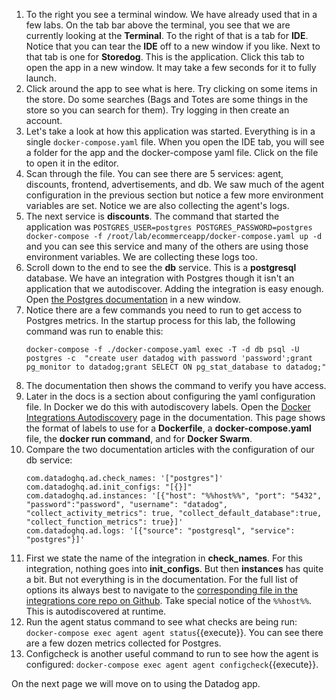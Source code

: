 1.  To the right you see a terminal window. We have already used that in a few labs. On the tab bar above the terminal, you see that we are currently looking at the **Terminal**. To the right of that is a tab for **IDE**. Notice that you can tear the **IDE** off to a new window if you like. Next to that tab is one for **Storedog**. This is the application. Click this tab to open the app in a new window. It may take a few seconds for it to fully launch.
2.  Click around the app to see what is here. Try clicking on some items in the store. Do some searches (Bags and Totes are some things in the store so you can search for them). Try logging in then create an account.
3.  Let's take a look at how this application was started. Everything is in a single `docker-compose.yaml` file. When you open the IDE tab, you will see a folder for the app and the docker-compose yaml file. Click on the file to open it in the editor.
4.  Scan through the file. You can see there are 5 services: agent, discounts, frontend, advertisements, and db. We saw much of the agent configuration in the previous section but notice a few more environment variables are set. Notice we are also collecting the agent's logs. 
5.  The next service is **discounts**. The command that started the application was `POSTGRES_USER=postgres POSTGRES_PASSWORD=postgres docker-compose -f /root/lab/ecommerceapp/docker-compose.yaml up -d` and you can see this service and many of the others are using those environment variables. We are collecting these logs too. 
6.  Scroll down to the end to see  the **db** service. This is a **postgresql** database. We have an integration with Postgres though it isn't an application that we autodiscover. Adding the integration is easy enough. Open <a href="https://docs.datadoghq.com/integrations/postgres" target="_blank">the Postgres documentation</a> in a new window. 
7.  Notice there are a few commands you need to run to get access to Postgres metrics. In the startup process for this lab, the following command was run to enable this: 
    ```
    docker-compose -f ./docker-compose.yaml exec -T -d db psql -U postgres -c  "create user datadog with password 'password';grant pg_monitor to datadog;grant SELECT ON pg_stat_database to datadog;"
    ```
8.  The documentation then shows the command to verify you have access. 
9.  Later in the docs is a section about configuring the yaml configuration file. In Docker we do this with autodiscovery labels. Open the <a href="https://docs.datadoghq.com/agent/docker/integrations/?tab=docker" target="_blank">Docker Integrations Autodiscovery</a> page in the documentation. This page shows the format of labels to use for a **Dockerfile**, a **docker-compose.yaml** file, the **docker run command**, and for **Docker Swarm**.
10. Compare the two documentation articles with the configuration of our db service:
    ```
    com.datadoghq.ad.check_names: '["postgres"]'
    com.datadoghq.ad.init_configs: "[{}]"
    com.datadoghq.ad.instances: '[{"host": "%%host%%", "port": "5432",  "password":"password", "username": "datadog", "collect_activity_metrics": true, "collect_default_database":true, "collect_function_metrics": true}]'
    com.datadoghq.ad.logs: '[{"source": "postgresql", "service": "postgres"}]'
    ```
11. First we state the name of the integration in **check_names**. For this integration, nothing goes into **init_configs**. But then **instances** has quite a bit. But not everything is in the documentation. For the full list of options its always best to navigate to the <a href="https://github.com/DataDog/integrations-core/blob/master/postgres/datadog_checks/postgres/data/conf.yaml.example" target="_blank">corresponding file in the integrations core repo on Github</a>. Take special notice of the `%%host%%`. This is autodiscovered at runtime. 
12. Run the agent status command to see what checks are being run: `docker-compose exec agent agent status`{{execute}}. You can see there are a few dozen metrics collected for Postgres.
13. Configcheck is another useful command to run to see how the agent is configured: `docker-compose exec agent agent configcheck`{{execute}}.

On the next page we will move on to using the Datadog app. 